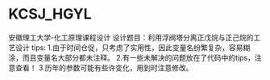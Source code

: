 # KCSJ_HGYL
安徽理工大学-化工原理课程设计
设计题目：利用浮阀塔分离正戊烷与正己烷的工艺设计
tips:
1.由于时间仓促，只考虑了实用性，因此变量名纷繁复杂，容易糊涂，而且变量名大部分都未注释。
2.有一些未解决的问题放在了代码中的tips，注意查看！
3.历年的参数可能有些许变化，用到时注意修改。
